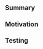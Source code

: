 ## Summary
<!-- Simple summary of what was changed. -->

## Motivation
<!-- Why are you making this change? -->

## Testing
<!-- How was the code tested? Be as specific as possible. -->